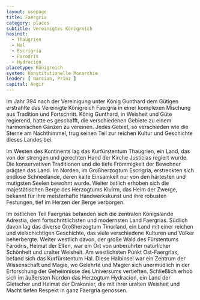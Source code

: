 ```yaml
---
layout: usepage
title: Faergria
category: places
subtitle: Vereinigtes Königreich
hasinit:
  - Thaugrien
  - Hal
  - Escrigria
  - Farodris
  - Hydracion
placetype: Königreich
system: Konstitutionelle Monarchie
leader: [ Narcian, Prinz ]
capital: Aegir
---
```


Im Jahr 394 nach der Vereinigung unter König Gunthard dem Gütigen erstrahlte das Vereinigte Königreich Faergria in einer
komplexen Mischung aus Tradition und Fortschritt. König Gunthard, in Weisheit und Güte regierend, hatte es geschafft,
die verschiedenen Gebiete zu einem harmonischen Ganzen zu vereinen. Jedes Gebiet, so verschieden wie die Sterne am
Nachthimmel, trug seinen Teil zur reichen Kultur und Geschichte dieses Landes bei.

Im Westen des Kontinents lag das Kurfürstentum Thaugrien, ein Land, das von der strengen und gerechten Hand der Kirche
Justicias regiert wurde. Die konservativen Traditionen und die tiefe Frömmigkeit der Bewohner prägten das Land. Im
Norden, im Großherzogtum Escrigria, erstreckten sich endlose Schneelande, deren kalte Einsamkeit nur von den härtesten
und mutigsten Seelen bewohnt wurde. Weiter östlich erhoben sich die majestätischen Berge des Herzogtums Kluirm, das Heim
der Zwerge, bekannt für ihre meisterhafte Handwerkskunst und ihre robusten Festungen, tief im Herzen der Berge
verborgen.

Im östlichen Teil Faergrias befanden sich die zentralen Königslande Adrestia, dem fortschrittlichsten und modernsten
Land Faergrias. Südlich davon lag das diverse Großherzogtum Tinorland, ein Land mit einer reichen und vielschichtigen
Geschichte, das viele verschiedene Kulturen und Völker beherbergte. Weiter westlich davon, der große Wald des
Fürstentums Farodris, Heimat der Elfen, war ein Ort von unberührter natürlicher Schönheit und uralter Weisheit. Am
westlichsten Punkt Ost-Faergrias, befand sich das Kurfürstentum Hal. Diese Halbinsel war ein Zentrum der Wissenschaft
und Magie, wo Gelehrte und Magier sich unermüdlich in der Erforschung der Geheimnisse des Universums vertieften.
Schließlich erhob sich im äußersten Norden das Herzogtum Hydracion, ein Land der Gletscher und Heimat der Drakonier, die
mit ihrer uralten Weisheit und Macht tiefen Respekt in ganz Faergria genossen.